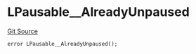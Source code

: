 # LPausable__AlreadyUnpaused
[Git Source](https://github.com/VaporFi/liquid-staking/blob/3b515db4cbed442e9d462b37141dae8e14c9c9d0/src/libraries/LPausable.sol)


```solidity
error LPausable__AlreadyUnpaused();
```

